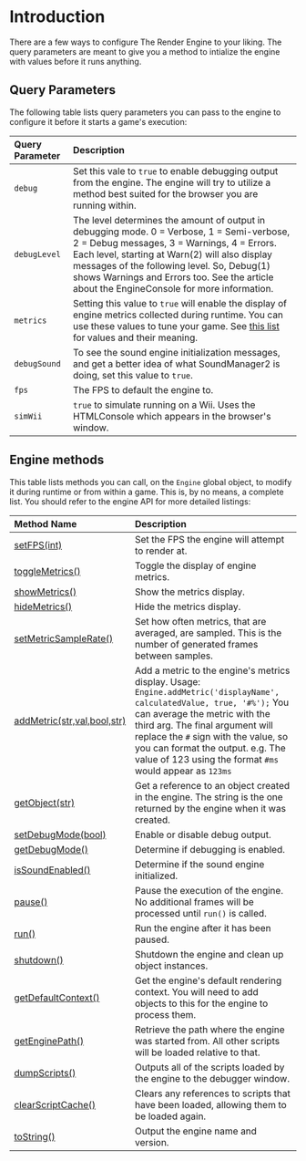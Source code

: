 # Introduction #

There are a few ways to configure The Render Engine to your liking. The query parameters are meant to give you a method to intialize the engine with values before it runs anything.

## Query Parameters ##

The following table lists query parameters you can pass to the engine to configure it before it starts a game's execution:

| **Query Parameter** | **Description** |
|:--------------------|:----------------|
| `debug`             |Set this vale to `true` to enable debugging output from the engine.  The engine will try to utilize a method best suited for the browser you are running within. |
| `debugLevel`        | The level determines the amount of output in debugging mode.  0 = Verbose, 1 = Semi-verbose, 2 = Debug messages, 3 = Warnings, 4 = Errors.  Each level, starting at Warn(2) will also display messages of the following level.  So, Debug(1) shows Warnings and Errors too. See the article about the EngineConsole for more information. |
| `metrics`           |Setting this value to `true` will enable the display of engine metrics collected during runtime.  You can use these values to tune your game. See [this list](MetricsWindow.md) for values and their meaning. |
| `debugSound`        |To see the sound engine initialization messages, and get a better idea of what SoundManager2 is doing, set this value to `true`.|
| `fps`               |The FPS to default the engine to.|
| `simWii`            | `true` to simulate running on a Wii. Uses the HTMLConsole which appears in the browser's window. |

## Engine methods ##

This table lists methods you can call, on the `Engine` global object, to modify it during runtime or from within a game.  This is, by no means, a complete list.  You should refer to the engine API for more detailed listings:

| **Method Name** | **Description** |
|:----------------|:----------------|
| [setFPS(int)](http://renderengine.googlecode.com/svn/api/Engine.html#setFPS) | Set the FPS the engine will attempt to render at. |
| [toggleMetrics()](http://renderengine.googlecode.com/svn/api/Engine.html#toggleMetrics) | Toggle the display of engine metrics. |
| [showMetrics()](http://renderengine.googlecode.com/svn/api/Engine.html#showMetrics) | Show the metrics display. |
| [hideMetrics()](http://renderengine.googlecode.com/svn/api/Engine.html#hideMetrics) | Hide the metrics display. |
| [setMetricSampleRate()](http://renderengine.googlecode.com/svn/api/Engine.html#setMetricSampleRate) | Set how often metrics, that are averaged, are sampled.  This is the number of generated frames between samples. |
| [addMetric(str,val,bool,str)](http://renderengine.googlecode.com/svn/api/Engine.html#addMetric) | Add a metric to the engine's metrics display. Usage: `Engine.addMetric('displayName', calculatedValue, true, '#%');` You can average the metric with the third arg.  The final argument will replace the `#` sign with the value, so you can format the output.  e.g. The value of 123 using the format `#ms` would appear as `123ms` |
| [getObject(str)](http://renderengine.googlecode.com/svn/api/Engine.html#getObject) | Get a reference to an object created in the engine.  The string is the one returned by the engine when it was created. |
| [setDebugMode(bool)](http://renderengine.googlecode.com/svn/api/Engine.html#setDebugMode) | Enable or disable debug output. |
| [getDebugMode()](http://renderengine.googlecode.com/svn/api/Engine.html#getDebugMode) | Determine if debugging is enabled. |
| [isSoundEnabled()](http://renderengine.googlecode.com/svn/api/Engine.html#isSoundEnabled) | Determine if the sound engine initialized. |
| [pause()](http://renderengine.googlecode.com/svn/api/Engine.html#pause) | Pause the execution of the engine.  No additional frames will be processed until `run()` is called. |
| [run()](http://renderengine.googlecode.com/svn/api/Engine.html#run) | Run the engine after it has been paused. |
| [shutdown()](http://renderengine.googlecode.com/svn/api/Engine.html#shutdown) | Shutdown the engine and clean up object instances. |
| [getDefaultContext()](http://renderengine.googlecode.com/svn/api/Engine.html#getDefaultContext) | Get the engine's default rendering context.  You will need to add objects to this for the engine to process them. |
| [getEnginePath()](http://renderengine.googlecode.com/svn/api/Engine.html#getEnginePath) | Retrieve the path where the engine was started from.  All other scripts will be loaded relative to that. |
| [dumpScripts()](http://renderengine.googlecode.com/svn/api/Engine.html#dumpScripts) | Outputs all of the scripts loaded by the engine to the debugger window. |
| [clearScriptCache()](http://renderengine.googlecode.com/svn/api/Engine.html#clearScriptCache) | Clears any references to scripts that have been loaded, allowing them to be loaded again. |
| [toString()](http://renderengine.googlecode.com/svn/api/Engine.html#toString) | Output the engine name and version. |